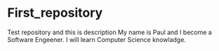 # First_repository
Test repository and this is description
My name is Paul and I become a Software Engeener. I will learn Computer Science knowladge.
